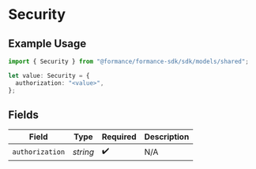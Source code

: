 # Security

## Example Usage

```typescript
import { Security } from "@formance/formance-sdk/sdk/models/shared";

let value: Security = {
  authorization: "<value>",
};
```

## Fields

| Field              | Type               | Required           | Description        |
| ------------------ | ------------------ | ------------------ | ------------------ |
| `authorization`    | *string*           | :heavy_check_mark: | N/A                |